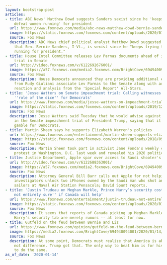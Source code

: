 ```yaml
---
layout: bootstrap-post
articles:
- title: ABC News' Matthew Dowd suggests Sanders sexist since he 'keeps trying to
    defeat women running' for president
  url: https://www.foxnews.com/media/abc-news-matthew-dowd-bernie-sanders-sexist-elizabeth-warren
  image: https://static.foxnews.com/foxnews.com/content/uploads/2020/01/Dowd-Sanders_Getty-AP.jpg
  source: Fox News
  description: ABC News chief political analyst Matthew Dowd suggested on Tuesday
    that Sen. Bernie Sanders, I-Vt., is sexist since he "keeps trying to defeat women
    running for president."
- title: House Intel Committee releases Lev Parnas documents ahead of impeachment
    trial in Senate
  url: http://video.foxnews.com/v/6122692676001/
  image: https://a57.foxnews.com/media2.foxnews.com/BrightCove/694940094001/2020/01/15/640/360/694940094001_6122691133001_6122692676001-vs.jpg
  source: Fox News
  description: House Democats announced they are providing additional evidence obtained
    from Rudy Giuliani associate Lev Parnas to the Senate along with articles of impeachment;
    reaction and analysis from the 'Special Report' All-Stars.
- title: 'Jesse Watters on Senate impeachment trial: Calling witnesses would be a
    ''role of the dice'' for Democrats'
  url: https://www.foxnews.com/media/jesse-watters-on-impeachment-trial-witnesses-a-role-of-the-dice-for-democrats
  image: https://static.foxnews.com/foxnews.com/content/uploads/2019/12/Pelosi-Watters_AP-Fox.jpg
  source: Fox News
  description: Jesse Watters said Tuesday that he would advise against calling witnesses
    in the Senate impeachment trial of President Trump, saying that it would be a
    gamble for Democrats.
- title: Martin Sheen says he supports Elizabeth Warren's policies
  url: https://www.foxnews.com/entertainment/martin-sheen-supports-elizabeth-warren-policies-climate-change
  image: https://static.foxnews.com/foxnews.com/content/uploads/2018/09/martinsheen.gif
  source: Fox News
  description: Martin Sheen took part in activist Jane Fonda's weekly climate change
    protest in Washington, D.C. last week and revealed his 2020 political leanings.
- title: Justice Department, Apple spar over access to Saudi shooter's phones
  url: http://video.foxnews.com/v/6122688363001/
  image: https://a57.foxnews.com/media2.foxnews.com/BrightCove/694940094001/2020/01/14/640/360/694940094001_6122689775001_6122688363001-vs.jpg
  source: Fox News
  description: Attorney General Bill Barr calls out Apple for not helping federal
    investigators unlock two iPhones owned by the Saudi man who shot and killed three
    sailors at Naval Air Station Pensacola; David Spunt reports.
- title: 'Justin Trudeau on Meghan Markle, Prince Harry’s security costs: ''We''re
    not entirely sure'' if Canada will help'
  url: https://www.foxnews.com/entertainment/justin-trudeau-not-entirely-sure-canada-pay-meghan-markle-prince-harry-security-costs
  image: https://static.foxnews.com/foxnews.com/content/uploads/2020/01/Trudeau-security.jpg
  source: Fox News
  description: It seems that reports of Canada picking up Meghan Markle and Prince
    Harry's security tab are merely rumors -- at least for now.
- title: Gutfeld on the feud between Bernie and Liz
  url: https://www.foxnews.com/opinion/gutfeld-on-the-feud-between-bernie-and-liz
  image: https://media2.foxnews.com/BrightCove/694940094001/2020/01/14/694940094001_6122668528001_6122672443001-vs.jpg
  source: Fox News
  description: At some point, Democrats must realize that America is about unity,
    not difference. Trump got that. The only way to beat him is for his opponents
    to do the same.
as_of_date: '2020-01-14'
---
```


